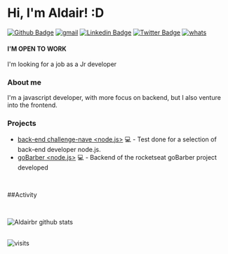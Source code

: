 # Hi, I'm Aldair! :D

[![Github Badge](https://img.shields.io/badge/-Github-000?style=flat-square&logo=Github&logoColor=white&link=https://github.com/Aldairbr)](https://github.com/Aldairbr)
[![gmail](https://img.shields.io/badge/-Gmail-c14438??style=flat-square&logo=Gmail&logoColor=white)](mailto:professionaldair@gmail.com)
[![Linkedin Badge](https://img.shields.io/badge/-LinkedIn-blue?style=flat-square&logo=Linkedin&logoColor=white&link=https://www.linkedin.com/in/aldairbeckerrodrigues/)](https://www.linkedin.com/in/aldairbeckerrodrigues/)
[![Twitter Badge](https://img.shields.io/badge/-Twitter-1ca0f1?style=flat-square&labelColor=1ca0f1&logo=twitter&logoColor=white&link=https://twitter.com/ExBronze)](https://twitter.com/ExBronze)
[![whats](https://img.shields.io/badge/-Whatsapp-4CA143??style=flat-square&logo=whatsapp&logoColor=white)](https://api.whatsapp.com/send?phone=55+53+981037119)

#### I'M OPEN TO WORK
 I'm looking for a job as a Jr developer

### About me
I'm a javascript developer, with more focus on backend, but I also venture into the frontend.

### Projects
- [back-end challenge-nave <node.js>](https://github.com/Aldairbr/Backend-Challenge-Nave) 💻 - Test done for a selection of back-end developer node.js.
- [goBarber <node.js>](https://github.com/Aldairbr/gobarber) 💻 - Backend of the rocketseat goBarber project developed

<br/>

##Activity

<br/>

<p align="left">
 <img src="https://github-readme-stats.vercel.app/api?username=aldairbr&show_icons=true&theme=dracula" alt="Aldairbr github stats" />
</p>
 
<br/>
 
<img src="https://badges.pufler.dev/visits/aldairbr/aldairbr" alt="visits" />
 
<br/>
